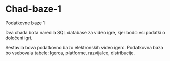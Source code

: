 # Chad-baze-1
Podatkovne baze 1

Dva chada bota naredila SQL database za video igre, kjer bodo vsi podatki o določeni igri.

Sestavila bova podatkovno bazo elektronskih video igerc. Podatkovna baza bo vsebovala tabele: Igerca, platforme, razvijalce, distribucije.
